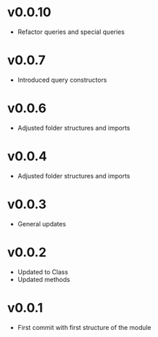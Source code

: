 # v0.0.10

- Refactor queries and special queries

# v0.0.7

- Introduced query constructors

# v0.0.6

- Adjusted folder structures and imports

# v0.0.4

- Adjusted folder structures and imports

# v0.0.3

- General updates

# v0.0.2

- Updated to Class
- Updated methods

# v0.0.1

- First commit with first structure of the module